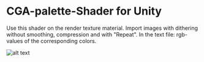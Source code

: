 # CGA-palette-Shader for Unity
Use this shader on the render texture material. Import images with dithering without smoothing, compression and with "Repeat".
In the text file: rgb-values of the corresponding colors.

![alt text](https://gamedev.ru/files/images/shader_cga_test.gif)
